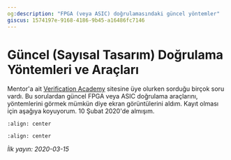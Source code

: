 ```yaml
---
og:description: "FPGA (veya ASIC) doğrulamasındaki güncel yöntemler"
giscus: 1574197e-9168-4186-9b45-a16486fc7146
---
```


# Güncel (Sayısal Tasarım) Doğrulama Yöntemleri ve Araçları

Mentor'a ait [Verification Academy](https://verificationacademy.com/)
sitesine üye olurken sorduğu birçok soru vardı. Bu sorulardan güncel FPGA veya
ASIC doğrulama araçlarını, yöntemlerini görmek mümkün diye ekran görüntülerini
aldım. Kayıt olması için aşağıya koyuyorum. 10 Şubat 2020'de almışım.

```{figure} assets/dogrulama-a.png
:align: center
```

```{figure} assets/dogrulama-b.png
:align: center
```

*İlk yayın: 2020-03-15*

